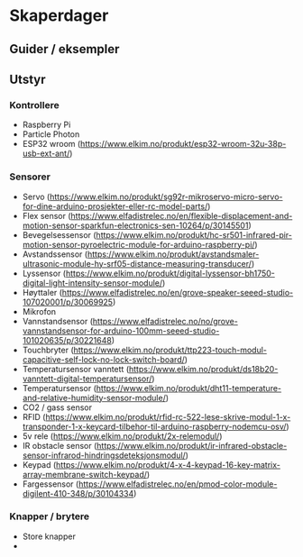 # Skaperdager

## Guider / eksempler

## Utstyr

### Kontrollere
- Raspberry Pi
- Particle Photon
- ESP32 wroom (https://www.elkim.no/produkt/esp32-wroom-32u-38p-usb-ext-ant/)

### Sensorer
- Servo (https://www.elkim.no/produkt/sg92r-mikroservo-micro-servo-for-dine-arduino-prosjekter-eller-rc-model-parts/)
- Flex sensor (https://www.elfadistrelec.no/en/flexible-displacement-and-motion-sensor-sparkfun-electronics-sen-10264/p/30145501)
- Bevegelsessensor (https://www.elkim.no/produkt/hc-sr501-infrared-pir-motion-sensor-pyroelectric-module-for-arduino-raspberry-pi/)
- Avstandssensor (https://www.elkim.no/produkt/avstandsmaler-ultrasonic-module-hy-srf05-distance-measuring-transducer/)
- Lyssensor (https://www.elkim.no/produkt/digital-lyssensor-bh1750-digital-light-intensity-sensor-module/)
- Høyttaler (https://www.elfadistrelec.no/en/grove-speaker-seeed-studio-107020001/p/30069925)
- Mikrofon 
- Vannstandsensor (https://www.elfadistrelec.no/no/grove-vannstandsensor-for-arduino-100mm-seeed-studio-101020635/p/30221648)
- Touchbryter (https://www.elkim.no/produkt/ttp223-touch-modul-capacitive-self-lock-no-lock-switch-board/)
- Temperatursensor vanntett (https://www.elkim.no/produkt/ds18b20-vanntett-digital-temperatursensor/)
- Temperatursensor (https://www.elkim.no/produkt/dht11-temperature-and-relative-humidity-sensor-module/)
- CO2 / gass sensor
- RFID (https://www.elkim.no/produkt/rfid-rc-522-lese-skrive-modul-1-x-transponder-1-x-keycard-tilbehor-til-arduino-raspberry-nodemcu-osv/)
- 5v rele (https://www.elkim.no/produkt/2x-relemodul/)
- IR obstacle sensor (https://www.elkim.no/produkt/ir-infrared-obstacle-sensor-infrarod-hindringsdeteksjonsmodul/)
- Keypad (https://www.elkim.no/produkt/4-x-4-keypad-16-key-matrix-array-membrane-switch-keypad/)
- Fargessensor (https://www.elfadistrelec.no/en/pmod-color-module-digilent-410-348/p/30104334)


### Knapper / brytere
- Store knapper
- 
